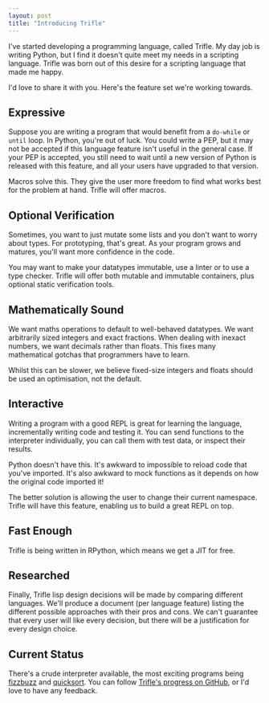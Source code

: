 ```yaml
--- 
layout: post
title: "Introducing Trifle"
---
```


I've started developing a programming language, called Trifle. My day
job is writing Python, but I find it doesn't quite meet my needs in a
scripting language. Trifle was born out of this desire for a scripting
language that made me happy.

I'd love to share it with you. Here's the feature set we're working
towards.

## Expressive

Suppose you are writing a program that would benefit from a
`do-while` or `until` loop. In Python, you're out of luck. You
could write a PEP, but it may not be accepted if this language feature
isn't useful in the general case. If your PEP is accepted, you still
need to wait until a new version of Python is released with this
feature, and all your users have upgraded to that version.

Macros solve this. They give the user more freedom to find what works
best for the problem at hand. Trifle will offer macros.

## Optional Verification

Sometimes, you want to just mutate some lists and you don't want to
worry about types.  For prototyping, that's great. As your program
grows and matures, you'll want more confidence in the code.

You may want to make your datatypes immutable, use a linter or to use
a type checker. Trifle will offer both mutable and immutable
containers, plus optional static verification tools.

## Mathematically Sound

We want maths operations to default to well-behaved datatypes. We want
arbitrarily sized integers and exact fractions. When dealing with
inexact numbers, we want decimals rather than floats. This fixes many
mathematical gotchas that programmers have to learn.

Whilst this can be slower, we believe fixed-size integers and floats
should be used an optimisation, not the default.

## Interactive

Writing a program with a good REPL is great for learning the language,
incrementally writing code and testing it. You can send functions to
the interpreter individually, you can call them with test data, or
inspect their results.

Python doesn't have this. It's awkward to impossible to reload code
that you've imported. It's also awkward to mock functions as it
depends on how the original code imported it!

The better solution is allowing the user to change their current
namespace. Trifle will have this feature, enabling us to build a great
REPL on top.

## Fast Enough

Trifle is being written in RPython, which means we get a JIT for free.

## Researched

Finally, Trifle lisp design decisions will be made by comparing
different languages. We'll produce a document (per language feature)
listing the different possible approaches with their pros and cons. We
can't guarantee that every user will like every decision, but there
will be a justification for every design choice.

## Current Status

There's a crude interpreter available, the most exciting programs
being
[fizzbuzz](https://github.com/Wilfred/trifle/blob/c2a2e83b1fec1045126beead68a1fde00c7a6114/sample_programs/fizzbuzz.tfl)
and
[quicksort](https://github.com/Wilfred/trifle/blob/c2a2e83b1fec1045126beead68a1fde00c7a6114/src/prelude.tfl#L313). You
can follow
[Trifle's progress on GitHub](https://github.com/Wilfred/trifle), or
I'd love to have any feedback.
